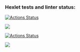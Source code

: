 ### Hexlet tests and linter status:
[![Actions Status](https://github.com/AlekseySapunkov/frontend-project-lvl1/workflows/hexlet-check/badge.svg)](https://github.com/AlekseySapunkov/frontend-project-lvl1/actions)

<a href="https://codeclimate.com/github/codeclimate/codeclimate/maintainability"><img src="https://api.codeclimate.com/v1/badges/a99a88d28ad37a79dbf6/maintainability" /></a>

[![Actions Status](https://github.com/AlekseySapunkov/frontend-project-lvl1/workflows/github-actions-make-lint/badge.svg)](https://github.com/AlekseySapunkov/frontend-project-lvl1/actions)

<a href="https://asciinema.org/a/CDhDSEjbqbAVCzrzYzbVOOfcb" target="_blank"><img src="https://asciinema.org/a/CDhDSEjbqbAVCzrzYzbVOOfcb.svg" /></a>